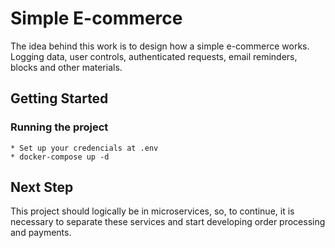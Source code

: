 # Simple E-commerce

The idea behind this work is to design how a simple e-commerce works. Logging data, user controls,
authenticated requests, email reminders, blocks and other materials.

## Getting Started

### Running the project 
    * Set up your credencials at .env
    * docker-compose up -d


## Next Step

This project should logically be in microservices, so, to continue, it is necessary to separate these services
   and start developing order processing and payments.
   

